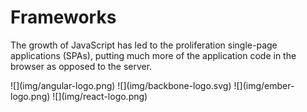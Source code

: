 # Frameworks

The growth of JavaScript has led to the proliferation single-page applications (SPAs), putting much more of the application code in the browser as opposed to the server.

<div class="columns cols-4">
![](img/angular-logo.png)
![](img/backbone-logo.svg)
![](img/ember-logo.png)
![](img/react-logo.png)
</div>
